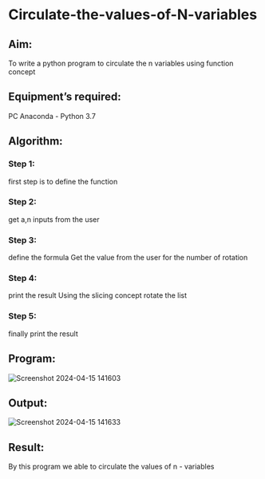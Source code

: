 # Circulate-the-values-of-N-variables
## Aim:
To write a python program to circulate the n variables using function concept
## Equipment’s required:
PC
Anaconda - Python 3.7
## Algorithm: 
### Step 1: 
first step is to define the function
### Step 2: 
get a,n inputs from the user
### Step 3: 
define the formula Get the value from the user for the number of rotation
### Step 4: 
print the result Using the slicing concept rotate the list
### Step 5: 
finally print the result
## Program:
![Screenshot 2024-04-15 141603](https://github.com/thunderantony/Circulate-the-values-of-N-variables/assets/149364638/4e6ceb7f-85eb-42de-a304-e95f92557e5c)



## Output:

![Screenshot 2024-04-15 141633](https://github.com/thunderantony/Circulate-the-values-of-N-variables/assets/149364638/a8257406-0d36-4e86-a13b-52a733f5d2ae)


## Result:
By this program we able to circulate the values of n - variables
